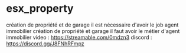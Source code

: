 # esx_property
création de propriété et de garage il est nécessaire d'avoir le job agent immobilier 
création de propriété et garage il faut avoir le métier d'agent immobilier 
video : https://streamable.com/0mdzn3 
discord : https://discord.gg/J8FNhRFmpz


